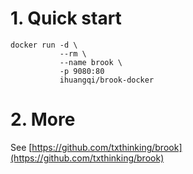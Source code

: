 # 1. Quick start
```shell
docker run -d \
           --rm \
           --name brook \
           -p 9080:80 
           ihuangqi/brook-docker
```

# 2. More
See [https://github.com/txthinking/brook](https://github.com/txthinking/brook)